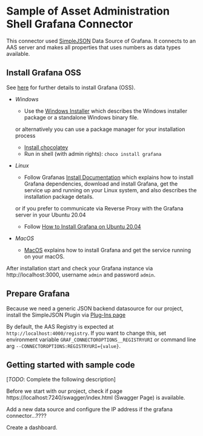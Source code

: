 # Sample of Asset Administration Shell Grafana Connector

This connector used [SimpleJSON](https://grafana.com/grafana/plugins/grafana-simple-json-datasource/) Data Source of Grafana. It connects to an AAS server and makes all properties that uses numbers as data types available.

## Install Grafana OSS

See [here](https://grafana.com/docs/grafana/latest/setup-grafana/installation/) for further details to install Grafana (OSS). 

* *Windows*
  - Use the [Windows Installer](https://grafana.com/grafana/download?edition=oss&pg=get&platform=windows&plcmt=selfmanaged-box1-cta1) which describes the Windows installer package or a standalone Windows binary file.

  or alternatively you can use a package manager for your installation process 
  - [Install chocolatey](https://chocolatey.org/install) 
  - Run in shell (with admin rights): ``choco install grafana``
  
* *Linux* 
   - Follow Grafanas [Install Documentation](https://grafana.com/docs/grafana/latest/setup-grafana/installation/) which explains how to install Grafana dependencies, download and install Grafana, get the service up and running on your Linux system, and also describes the installation package details.

   or if you prefer to communicate via Reverse Proxy with the Grafana server in your Ubuntu 20.04
   -  Follow [How to Install Grafana on Ubuntu 20.04](https://linuxhostsupport.com/blog/how-to-install-grafana-on-ubuntu-20-04/)

* *MacOS*
  - [MacOS](https://grafana.com/docs/grafana/latest/setup-grafana/installation/mac/) explains how to install Grafana and get the service running on your macOS.

After installation start and check your Grafana instance via http://localhost:3000, username ``admin`` and password ``admin``. 

## Prepare Grafana 

Because we need a generic JSON backend datasource for our project, install the SimpleJSON Plugin via [Plug-Ins page](http://localhost:3000/plugins?filterBy=all&filterByType=all&q=JSON)

By default, the AAS Registry is expected at ```http://localhost:4000/registry```. If you want to change this, set environment variable ``GRAF_CONNECTOROPTIONS__REGISTRYURI`` or command line arg ``--CONNECTOROPTIONS:REGISTRYURI={value}``. 

## Getting started with sample code

[_TODO_: Complete the following description]

Before we start with our project, check if page https://localhost:7240/swagger/index.html (Swagger Page) is available.

Add a new data source and configure the IP address if the grafana connector...???? 

Create a dashboard.




